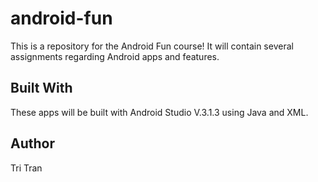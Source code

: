 # android-fun
This is a repository for the Android Fun course! It will contain several assignments regarding Android apps and features.

## Built With
These apps will be built with Android Studio V.3.1.3 using Java and XML.

## Author
Tri Tran
